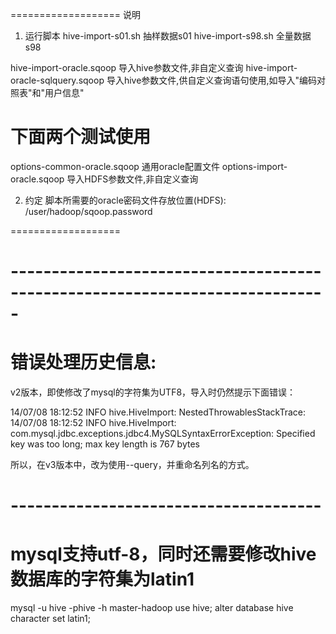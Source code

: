 ===================
说明

1. 运行脚本
hive-import-s01.sh		抽样数据s01
hive-import-s98.sh		全量数据s98

hive-import-oracle.sqoop		导入hive参数文件,非自定义查询
hive-import-oracle-sqlquery.sqoop	导入hive参数文件,供自定义查询语句使用,如导入"编码对照表"和"用户信息"

# 下面两个测试使用
options-common-oracle.sqoop	通用oracle配置文件
options-import-oracle.sqoop	导入HDFS参数文件,非自定义查询

2. 约定
脚本所需要的oracle密码文件存放位置(HDFS):	/user/hadoop/sqoop.password

===================
# -----------------------------------------------------------------------------
# 错误处理历史信息:
v2版本，即使修改了mysql的字符集为UTF8，导入时仍然提示下面错误：

14/07/08 18:12:52 INFO hive.HiveImport: NestedThrowablesStackTrace:
14/07/08 18:12:52 INFO hive.HiveImport: com.mysql.jdbc.exceptions.jdbc4.MySQLSyntaxErrorException: Specified key was too long; max key length is 767 bytes

所以，在v3版本中，改为使用--query，并重命名列名的方式。

# --------------------------------------
# mysql支持utf-8，同时还需要修改hive数据库的字符集为latin1

mysql -u hive -phive -h master-hadoop
use hive;
alter database hive character set latin1;


